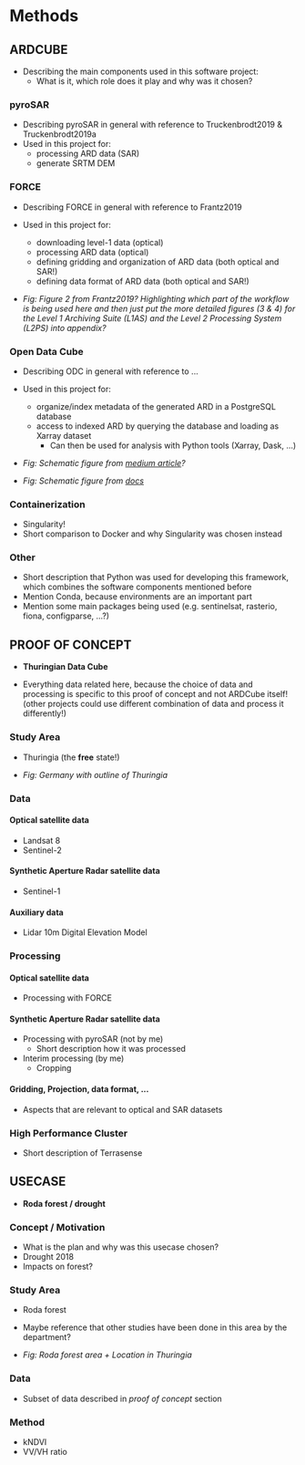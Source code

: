 # Methods
## ARDCUBE
- Describing the main components used in this software project:
  - What is it, which role does it play and why was it chosen?

### pyroSAR
- Describing pyroSAR in general with reference to Truckenbrodt2019 & Truckenbrodt2019a
- Used in this project for:
  - processing ARD data (SAR)
  - generate SRTM DEM

### FORCE
- Describing FORCE in general with reference to Frantz2019
- Used in this project for:
  - downloading level-1 data (optical)
  - processing ARD data (optical)
  - defining gridding and organization of ARD data (both optical and SAR!)
  - defining data format of ARD data (both optical and SAR!)
  
- *Fig: Figure 2 from Frantz2019? Highlighting which part of the workflow is being used here and then just put the more detailed figures (3 & 4) for the Level 1 Archiving Suite (L1AS) and the Level 2 Processing System (L2PS) into appendix?*

### Open Data Cube
- Describing ODC in general with reference to ...
- Used in this project for:
  - organize/index metadata of the generated ARD in a PostgreSQL database
  - access to indexed ARD by querying the database and loading as Xarray dataset
    - Can then be used for analysis with Python tools (Xarray, Dask, ...)  

- *Fig: Schematic figure from [medium article](https://medium.com/opendatacube/what-is-open-data-cube-805af60820d7)?*
- *Fig: Schematic figure from [docs](https://datacube-core.readthedocs.io/en/latest/architecture/high_level.html#load-data)*

### Containerization
- Singularity!
- Short comparison to Docker and why Singularity was chosen instead

### Other
- Short description that Python was used for developing this framework, which combines the software components mentioned before
- Mention Conda, because environments are an important part
- Mention some main packages being used (e.g. sentinelsat, rasterio, fiona, configparse, ...?)



## PROOF OF CONCEPT
- **Thuringian Data Cube**

- Everything data related here, because the choice of data and processing is specific to this proof of concept and not ARDCube itself! (other projects could use different combination of data and process it differently!) 

### Study Area
- Thuringia (the **free** state!)

- *Fig: Germany with outline of Thuringia*

### Data
#### Optical satellite data
- Landsat 8
- Sentinel-2

#### Synthetic Aperture Radar satellite data  
- Sentinel-1

#### Auxiliary data
- Lidar 10m Digital Elevation Model

### Processing
#### Optical satellite data
- Processing with FORCE
  
#### Synthetic Aperture Radar satellite data
- Processing with pyroSAR (not by me)
  - Short description how it was processed
- Interim processing (by me)
  - Cropping

#### Gridding, Projection, data format, ...
- Aspects that are relevant to optical and SAR datasets

### High Performance Cluster
- Short description of Terrasense



## USECASE
- **Roda forest / drought**

### Concept / Motivation
- What is the plan and why was this usecase chosen?
- Drought 2018
- Impacts on forest?
  
### Study Area
- Roda forest
- Maybe reference that other studies have been done in this area by the department?

- *Fig: Roda forest area + Location in Thuringia*

### Data
- Subset of data described in *proof of concept* section

### Method
- kNDVI
- VV/VH ratio